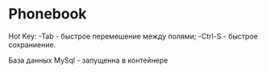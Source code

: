 # Phonebook
Hot Key:
-Tab - быстрое перемешение между полями;
-Ctrl-S - быстрое сохраниение.

База данных MySql - запущенна в контейнере
